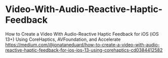 # Video-With-Audio-Reactive-Haptic-Feedback
How to Create a Video With Audio-Reactive Haptic Feedback for iOS (iOS 13+) Using CoreHaptics, AVFoundation, and Accelerate
https://medium.com/@jonataneduard/how-to-create-a-video-with-audio-reactive-haptic-feedback-for-ios-ios-13-using-corehaptics-cd0384412582
